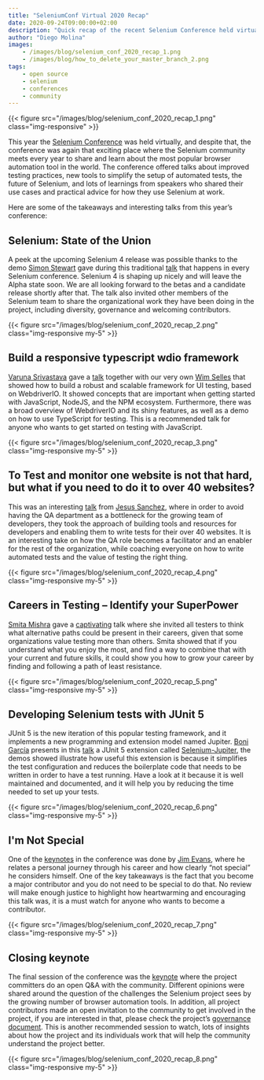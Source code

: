 ```yaml
---
title: "SeleniumConf Virtual 2020 Recap"
date: 2020-09-24T09:00:00+02:00
description: "Quick recap of the recent Selenium Conference held virtually"
author: "Diego Molina"
images:
    - /images/blog/selenium_conf_2020_recap_1.png
    - /images/blog/how_to_delete_your_master_branch_2.png
tags:
    - open source
    - selenium
    - conferences
    - community
---
```


{{< figure src="/images/blog/selenium_conf_2020_recap_1.png" class="img-responsive" >}}

This year the [Selenium Conference](https://2020.seleniumconf.in/) was held virtually, and despite that, the conference was again that exciting place where the Selenium community meets every year to share and learn about the most popular browser automation tool in the world. The conference offered talks about improved testing practices, new tools to simplify the setup of automated tests, the future of Selenium, and lots of learnings from speakers who shared their use cases and practical advice for how they use Selenium at work.

Here are some of the takeaways and interesting talks from this year’s conference:

## Selenium: State of the Union

A peek at the upcoming Selenium 4 release was possible thanks to the demo [Simon Stewart](https://twitter.com/shs96c) gave during this traditional [talk](https://confengine.com/selenium-conf-2020/proposal/14020/selenium-state-of-the-union) that happens in every Selenium conference. Selenium 4 is shaping up nicely and will leave the Alpha state soon. We are all looking forward to the betas and a candidate release shortly after that. The talk also invited other members of the Selenium team to share the organizational work they have been doing in the project, including diversity, governance and welcoming contributors.

{{< figure src="/images/blog/selenium_conf_2020_recap_2.png" class="img-responsive my-5" >}}

## Build a responsive typescript wdio framework

[Varuna Srivastava](https://twitter.com/vibranttester) gave a [talk](https://confengine.com/selenium-conf-2020/proposal/13629/build-a-responsive-typescript-wdio-framework) together with our very own [Wim Selles](https://confengine.com/selenium-conf-2020/proposal/13629/build-a-responsive-typescript-wdio-framework) that showed how to build a robust and scalable framework for UI testing, based on WebdriverIO. It showed concepts that are important when getting started with JavaScript, NodeJS, and the NPM ecosystem. Furthermore, there was a broad overview of WebdriverIO and its shiny features, as well as a demo on how to use TypeScript for testing. This is a recommended talk for anyone who wants to get started on testing with JavaScript.

{{< figure src="/images/blog/selenium_conf_2020_recap_3.png" class="img-responsive my-5" >}}

## To Test and monitor one website is not that hard, but what if you need to do it to over 40 websites?

This was an interesting [talk](https://confengine.com/selenium-conf-2020/schedule) from [Jesus Sanchez](https://twitter.com/qa_jesus), where in order to avoid having the QA department as a bottleneck for the growing team of developers, they took the approach of building tools and resources for developers and enabling them to write tests for their over 40 websites. It is an interesting take on how the QA role becomes a facilitator and an enabler for the rest of the organization, while coaching everyone on how to write automated tests and the value of testing the right thing.

{{< figure src="/images/blog/selenium_conf_2020_recap_4.png" class="img-responsive my-5" >}}

## Careers in Testing – Identify your SuperPower

[Smita Mishra](https://twitter.com/smitapmishra) gave a [captivating](https://confengine.com/selenium-conf-2020/proposal/13771/careers-in-testing-identify-your-superpower) talk where she invited all testers to think what alternative paths could be present in their careers, given that some organizations value testing more than others. Smita showed that if you understand what you enjoy the most, and find a way to combine that with your current and future skills, it could show you how to grow your career by finding and following a path of least resistance.

{{< figure src="/images/blog/selenium_conf_2020_recap_5.png" class="img-responsive my-5" >}}

## Developing Selenium tests with JUnit 5

JUnit 5 is the new iteration of this popular testing framework, and it implements a new programming and extension model named Jupiter. [Boni García](https://twitter.com/boni_gg) presents in this [talk](https://confengine.com/selenium-conf-2020/proposal/13255/developing-selenium-tests-with-junit-5) a JUnit 5 extension called [Selenium-Jupiter](https://bonigarcia.github.io/selenium-jupiter/), the demos showed illustrate how useful this extension is because it simplifies the test configuration and reduces the boilerplate code that needs to be written in order to have a test running. Have a look at it because it is well maintained and documented, and it will help you by reducing the time needed to set up your tests.

{{< figure src="/images/blog/selenium_conf_2020_recap_6.png" class="img-responsive my-5" >}}

## I'm Not Special

One of the [keynotes](https://confengine.com/selenium-conf-2020/proposal/14005/im-not-special) in the conference was done by [Jim Evans](https://twitter.com/jimevansmusic), where he relates a personal journey through his career and how clearly “not special” he considers himself. One of the key takeaways is the fact that you become a major contributor and you do not need to be special to do that. No review will make enough justice to highlight how heartwarming and encouraging this talk was, it is a must watch for anyone who wants to become a contributor.

{{< figure src="/images/blog/selenium_conf_2020_recap_7.png" class="img-responsive my-5" >}}

## Closing keynote

The final session of the conference was the [keynote](https://confengine.com/selenium-conf-2020/proposal/14836/q-a-with-the-selenium-committee) where the project committers do an open Q&A with the community. Different opinions were shared around the question of the challenges the Selenium project sees by the growing number of browser automation tools. In addition, all project contributors made an open invitation to the community to get involved in the project, if you are interested in that, please check the project’s [governance document](https://www.selenium.dev/governance/). This is another recommended session to watch, lots of insights about how the project and its individuals work that will help the community understand the project better.

{{< figure src="/images/blog/selenium_conf_2020_recap_8.png" class="img-responsive my-5" >}}